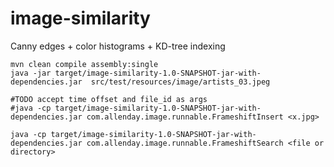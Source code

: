 image-similarity
================

Canny edges + color histograms + KD-tree indexing

```
mvn clean compile assembly:single
java -jar target/image-similarity-1.0-SNAPSHOT-jar-with-dependencies.jar  src/test/resources/image/artists_03.jpeg 

#TODO accept time offset and file_id as args
#java -cp target/image-similarity-1.0-SNAPSHOT-jar-with-dependencies.jar com.allenday.image.runnable.FrameshiftInsert <x.jpg>

java -cp target/image-similarity-1.0-SNAPSHOT-jar-with-dependencies.jar com.allenday.image.runnable.FrameshiftSearch <file or directory>
```
